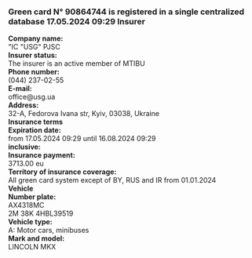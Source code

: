
<html>

<body>

<p>

<h3> <strong> Green card N° 90864744
</strong>is registered in a single centralized database 17.05.2024 09:29
Insurer<br>
 </h3>
<p> <strong> 
Company name:</strong> <br>
"IC "USG" PJSC
<br>
 <strong> 
Insurer status:</strong> <br>
The insurer is an active member of
MTIBU <br>
<strong>Phone number:
</strong><br> 
 (044) 237-02-55<br>
<strong>E-mail:
</strong> <br>
office@usg.ua <br>
<strong>Address:
</strong> <br>
32-A, Fedorova Ivana str, Kyiv, 03038, Ukraine <br>
<strong> Insurance terms<br>
Expiration date: </strong><br>
from 17.05.2024 09:29 until 16.08.2024 09:29
 <br>
<strong>inclusive:
</strong> <br>
<strong>Insurance payment:<br>
</strong>
3713.00 eu <br>
<strong>Territory of insurance coverage:
</strong> <br>
All green card system except of BY, RUS and IR from 01.01.2024
 <br>
 <strong>Vehicle 
</strong> <br>
<strong>Number plate:
</strong> <br>
AX4318MC <br>
2M 38K 4HBL39519
 <br>
<strong>Vehicle type:
</strong>
 <br>
A: Motor cars, minibuses <br>
<strong>Mark and model:
</strong> <br>
 LINCOLN MKX <br>

</p>

